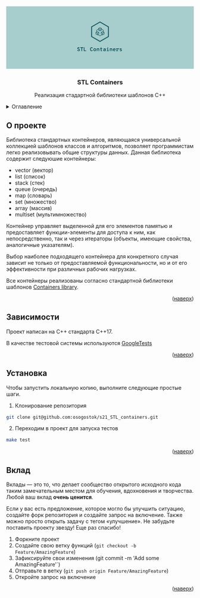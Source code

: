 
<a name="readme-top"></a>

<!-- PROJECT LOGO -->
<br />
<div align="center">
  <a href="https://github.com/osogostok/s21_STL_containers">
    <img src="./imgs/logo_1.png" alt="Logo">
  </a>

  <h3 align="center">STL Containers</h3>

  <p align="center">
    Реализация стадартной библиотеки шаблонов С++
    <br />
  </p>
</div>

<!-- TABLE OF CONTENTS -->
<details>
  <summary>Оглавление</summary>
  <ol>
    <li>
      <a href="#about-the-project">О проекте</a>
      <ul>
        <li><a href="#built-with">Зависимости</a></li>
      </ul>
    </li>
    <li>
      <a href="#getting-started">Устанвока</a>
    </li>
    <li><a href="#usage">Применение</a></li>
    <li><a href="#contributing">Вклад</a></li>
  </ol>
</details>



<!-- ABOUT THE PROJECT -->
## О проекте
Библиотека стандартных контейнеров, являющаяся универсальной коллекцией шаблонов классов и алгоритмов, позволяет программистам легко реализовывать общие структуры данных. 
Данная библиотека содержит следуюшие контейнеры:
* vector (вектор)
* list (список)
* stack (стек)  
* queue (очередь)
* map (словарь)
* set (множество)
* array (массив)
* multiset (мультимножество)

Контейнер управляет выделенной для его элементов памятью и предоставляет функции-элементы для доступа к ним, как непосредственно, так и через итераторы (объекты, имеющие свойства, аналогичные указателям).

Выбор наиболее подходящего контейнера для конкретного случая зависит не только от предоставляемой функциональности, но и от его эффективности при различных рабочих нагрузках.


Все контейнеры реализованы согласно стандартной библиотеки шаблонов <a href="https://en.cppreference.com/w/cpp/container">Containers library</a>.

<p align="right">(<a href="#readme-top">наверх</a>)</p>


## Зависимости
Проект написан на С++ стандарта C++17.

В качестве тестовой системы используются <a href="https://github.com/google/googletest/tree/main">GoogleTests</a>

<p align="right">(<a href="#readme-top">наверх</a>)</p>


<!-- GETTING STARTED -->
## Установка
Чтобы запустить локальную копию, выполните следующие простые шаги.

1. Клонирование репозитория 

```sh
git clone git@github.com:osogostok/s21_STL_containers.git
```
2. Переходим в проект для запуска тестов 

```sh
make test
```
<p align="right">(<a href="#readme-top">наверх</a>)</p>


<!-- CONTRIBUTING -->
## Вклад

Вклады — это то, что делает сообщество открытого исходного кода таким замечательным местом для обучения, вдохновения и творчества. Любой ваш вклад **очень ценится**.

Если у вас есть предложение, которое могло бы улучшить ситуацию, создайте форк репозитория и создайте запрос на включение. Также можно просто открыть задачу с тегом «улучшение».
Не забудьте поставить проекту звезду! Еще раз спасибо!

1. Форкните проект
2. Создайте свою ветку функций (`git checkout -b Feature/AmazingFeature`)
3. Зафиксируйте свои изменения (git commit -m 'Add some AmazingFeature'`)
4. Отправьте в ветку (`git push origin Feature/AmazingFeature`)
5. Откройте запрос на включение

<p align="right">(<a href="#readme-top">наверх</a>)</p>


